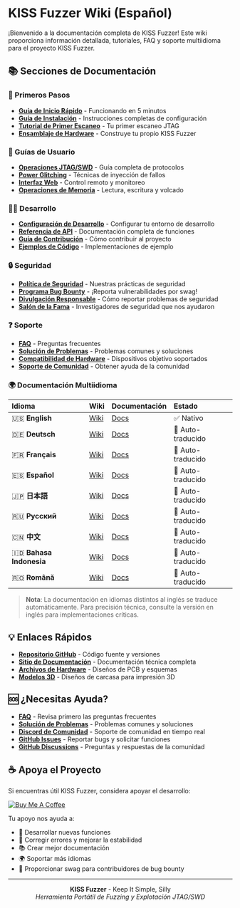 # KISS Fuzzer Wiki (Español)

¡Bienvenido a la documentación completa de KISS Fuzzer! Este wiki proporciona información detallada, tutoriales, FAQ y soporte multiidioma para el proyecto KISS Fuzzer.

## 📚 Secciones de Documentación

### 🚀 Primeros Pasos
- **[Guía de Inicio Rápido](Quick-Start-Guide-ES)** - Funcionando en 5 minutos
- **[Guía de Instalación](Installation-Guide-ES)** - Instrucciones completas de configuración
- **[Tutorial de Primer Escaneo](First-Scan-Tutorial-ES)** - Tu primer escaneo JTAG
- **[Ensamblaje de Hardware](Hardware-Assembly-ES)** - Construye tu propio KISS Fuzzer

### 🔧 Guías de Usuario
- **[Operaciones JTAG/SWD](JTAG-SWD-Operations-ES)** - Guía completa de protocolos
- **[Power Glitching](Power-Glitching-ES)** - Técnicas de inyección de fallos
- **[Interfaz Web](Web-Interface-ES)** - Control remoto y monitoreo
- **[Operaciones de Memoria](Memory-Operations-ES)** - Lectura, escritura y volcado

### 👨‍💻 Desarrollo
- **[Configuración de Desarrollo](Development-Setup-ES)** - Configurar tu entorno de desarrollo
- **[Referencia de API](API-Reference-ES)** - Documentación completa de funciones
- **[Guía de Contribución](Contributing-Guide-ES)** - Cómo contribuir al proyecto
- **[Ejemplos de Código](Code-Examples-ES)** - Implementaciones de ejemplo

### 🔒 Seguridad
- **[Política de Seguridad](Security-Policy-ES)** - Nuestras prácticas de seguridad
- **[Programa Bug Bounty](Bug-Bounty-Program-ES)** - ¡Reporta vulnerabilidades por swag!
- **[Divulgación Responsable](Responsible-Disclosure-ES)** - Cómo reportar problemas de seguridad
- **[Salón de la Fama](Hall-of-Fame-ES)** - Investigadores de seguridad que nos ayudaron

### ❓ Soporte
- **[FAQ](FAQ-ES)** - Preguntas frecuentes
- **[Solución de Problemas](Troubleshooting-ES)** - Problemas comunes y soluciones
- **[Compatibilidad de Hardware](Hardware-Compatibility-ES)** - Dispositivos objetivo soportados
- **[Soporte de Comunidad](Community-Support-ES)** - Obtener ayuda de la comunidad

### 🌍 Documentación Multiidioma

| Idioma | Wiki | Documentación | Estado |
|:-------|:-----|:--------------|:-------|
| 🇺🇸 **English** | [Wiki](Home) | [Docs](https://kiss-fuzzer.readthedocs.io/en/latest/) | ✅ Nativo |
| 🇩🇪 **Deutsch** | [Wiki](Home-DE) | [Docs](https://kiss-fuzzer.readthedocs.io/de/latest/) | 🔄 Auto-traducido |
| 🇫🇷 **Français** | [Wiki](Home-FR) | [Docs](https://kiss-fuzzer.readthedocs.io/fr/latest/) | 🔄 Auto-traducido |
| 🇪🇸 **Español** | [Wiki](Home-ES) | [Docs](https://kiss-fuzzer.readthedocs.io/es/latest/) | 🔄 Auto-traducido |
| 🇯🇵 **日本語** | [Wiki](Home-JA) | [Docs](https://kiss-fuzzer.readthedocs.io/ja/latest/) | 🔄 Auto-traducido |
| 🇷🇺 **Русский** | [Wiki](Home-RU) | [Docs](https://kiss-fuzzer.readthedocs.io/ru/latest/) | 🔄 Auto-traducido |
| 🇨🇳 **中文** | [Wiki](Home-ZH) | [Docs](https://kiss-fuzzer.readthedocs.io/zh/latest/) | 🔄 Auto-traducido |
| 🇮🇩 **Bahasa Indonesia** | [Wiki](Home-ID) | [Docs](https://kiss-fuzzer.readthedocs.io/id/latest/) | 🔄 Auto-traducido |
| 🇷🇴 **Română** | [Wiki](Home-RO) | [Docs](https://kiss-fuzzer.readthedocs.io/ro/latest/) | 🔄 Auto-traducido |

> **Nota**: La documentación en idiomas distintos al inglés se traduce automáticamente. Para precisión técnica, consulte la versión en inglés para implementaciones críticas.

## 💡 Enlaces Rápidos

- **[Repositorio GitHub](https://github.com/seedon198/KISS)** - Código fuente y versiones
- **[Sitio de Documentación](https://kiss-fuzzer.readthedocs.io/)** - Documentación técnica completa
- **[Archivos de Hardware](https://github.com/seedon198/KISS/tree/main/hardware)** - Diseños de PCB y esquemas
- **[Modelos 3D](https://github.com/seedon198/KISS/tree/main/case)** - Diseños de carcasa para impresión 3D

## 🆘 ¿Necesitas Ayuda?

- **[FAQ](FAQ-ES)** - Revisa primero las preguntas frecuentes
- **[Solución de Problemas](Troubleshooting-ES)** - Problemas comunes y soluciones
- **[Discord de Comunidad](https://discord.gg/kiss-fuzzer)** - Soporte de comunidad en tiempo real
- **[GitHub Issues](https://github.com/seedon198/KISS/issues)** - Reportar bugs y solicitar funciones
- **[GitHub Discussions](https://github.com/seedon198/KISS/discussions)** - Preguntas y respuestas de la comunidad

## ☕ Apoya el Proyecto

Si encuentras útil KISS Fuzzer, considera apoyar el desarrollo:

[![Buy Me A Coffee](https://img.shields.io/badge/Buy%20Me%20A%20Coffee-ffdd00?style=for-the-badge&logo=buy-me-a-coffee&logoColor=black)](https://buymeacoffee.com/kissfuzzer)

Tu apoyo nos ayuda a:
- 🔧 Desarrollar nuevas funciones
- 🐛 Corregir errores y mejorar la estabilidad
- 📚 Crear mejor documentación
- 🌍 Soportar más idiomas
- 🎁 Proporcionar swag para contribuidores de bug bounty

---

<p align="center">
  <strong>KISS Fuzzer</strong> - Keep It Simple, Silly<br>
  <em>Herramienta Portátil de Fuzzing y Explotación JTAG/SWD</em>
</p>
